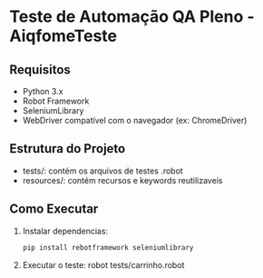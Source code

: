 # Teste de Automação QA Pleno - AiqfomeTeste

## Requisitos
- Python 3.x
- Robot Framework
- SeleniumLibrary
- WebDriver compatível com o navegador (ex: ChromeDriver)

## Estrutura do Projeto
- tests/: contém os arquivos de testes .robot
- resources/: contém recursos e keywords reutilizaveis

## Como Executar
1. Instalar dependencias:
    ```python
    pip install rebotframework seleniumlibrary
    ```
2. Executar o teste:
    robot tests/carrinho.robot